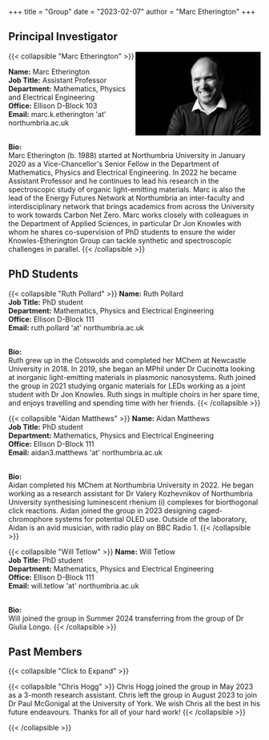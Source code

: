 +++
title = "Group"
date = "2023-02-07"
author = "Marc Etherington"
+++

## Principal Investigator

{{< collapsible "Marc Etherington" >}}
<img src="https://github.com/marc-k-etherington/marc-k-etherington.github.io/blob/main/content/images/group/TOT_Marc.jpg?raw=true" alt="Marc" width="250" height="auto" style="float:right">

<b>Name:</b> Marc Etherington
<br>
<b>Job Title:</b> Assistant Professor
<br>
<b>Department:</b> Mathematics, Physics and Electrical Engineering
<br>
<b>Office:</b> Ellison D-Block 103
<br>
<b>Email:</b> marc.k.etherington 'at' northumbria.ac.uk
<br>
<br>

<b>Bio:</b>
<br>
Marc Etherington (b. 1988) started at Northumbria University in January 2020 as a Vice-Chancellor's Senior Fellow in the Department of Mathematics, Physics and Electrical Engineering. In 2022 he became Assistant Professor and he continues to lead his research in the spectroscopic study of organic light-emitting materials. Marc is also the lead of the Energy Futures Network at Northumbria an inter-faculty and interdisciplinary network that brings academics from across the University to work towards Carbon Net Zero. Marc works closely with colleagues in the Department of Applied Sciences, in particular Dr Jon Knowles with whom he shares co-supervision of PhD students to ensure the wider Knowles-Etherington Group can tackle synthetic and spectroscopic challenges in parallel. 
{{< /collapsible >}}



## PhD Students


{{< collapsible "Ruth Pollard" >}}
<b>Name:</b> Ruth Pollard
<br>
<b>Job Title:</b> PhD student
<br>
<b>Department:</b> Mathematics, Physics and Electrical Engineering
<br>
<b>Office:</b> Ellison D-Block 111
<br>
<b>Email:</b> ruth.pollard 'at' northumbria.ac.uk
<br>
<br>

<b>Bio:</b>
<br>
Ruth grew up in the Cotswolds and completed her MChem at Newcastle University in 2018. In 2019, she began an MPhil under Dr Cucinotta looking at inorganic light-emitting materials in plasmonic nanosystems. Ruth joined the group in 2021 studying organic materials for LEDs working as a joint student with Dr Jon Knowles. Ruth sings in multiple choirs in her spare time, and enjoys travelling and spending time with her friends. 
{{< /collapsible >}}



{{< collapsible "Aidan Matthews" >}}
<b>Name:</b> Aidan Matthews
<br>
<b>Job Title:</b> PhD student
<br>
<b>Department:</b> Mathematics, Physics and Electrical Engineering
<br>
<b>Office:</b> Ellison D-Block 111
<br>
<b>Email:</b> aidan3.matthews 'at' northumbria.ac.uk
<br>
<br>

<b>Bio:</b>
<br>
Aidan completed his MChem at Northumbria University in 2022. He began working as a research assistant for Dr Valery Kozhevnikov of Northumbria University synthesising luminescent rhenium (i) complexes for biorthogonal click reactions. Aidan joined the group in 2023 designing caged-chromophore systems for potential OLED use. Outside of the laboratory, Aidan is an avid musician, with radio play on BBC Radio 1.
{{< /collapsible >}}

{{< collapsible "Will Tetlow" >}}
<b>Name:</b> Will Tetlow
<br>
<b>Job Title:</b> PhD student
<br>
<b>Department:</b> Mathematics, Physics and Electrical Engineering
<br>
<b>Office:</b> Ellison D-Block 111
<br>
<b>Email:</b> will.tetlow 'at' northumbria.ac.uk
<br>
<br>

<b>Bio:</b>
<br>
Will joined the group in Summer 2024 transferring from the group of Dr Giulia Longo.
{{< /collapsible >}}

## Past Members


{{< collapsible "Click to Expand" >}}


{{< collapsible "Chris Hogg" >}}
Chris Hogg joined the group in May 2023 as a 3-month research assistant. Chris left the group in August 2023 to join Dr Paul McGonigal at the University of York. We wish Chris all the best in his future endeavours. Thanks for all of your hard work!
{{< /collapsible >}}



{{< /collapsible >}}
